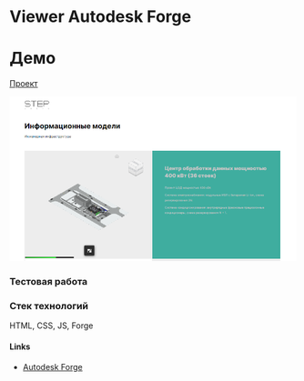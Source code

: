 # Viewer Autodesk Forge

# Демо
[Проект](https://bmazurme.github.io/gallery-svf/)

![Alt-текст](https://github.com/bmazurme/gallery-svf/blob/main/images/svg.PNG "demo")

### Тестовая работа

### Стек технологий
HTML, CSS, JS, Forge

#### Links
* [Autodesk Forge](https://forge.autodesk.com/)

